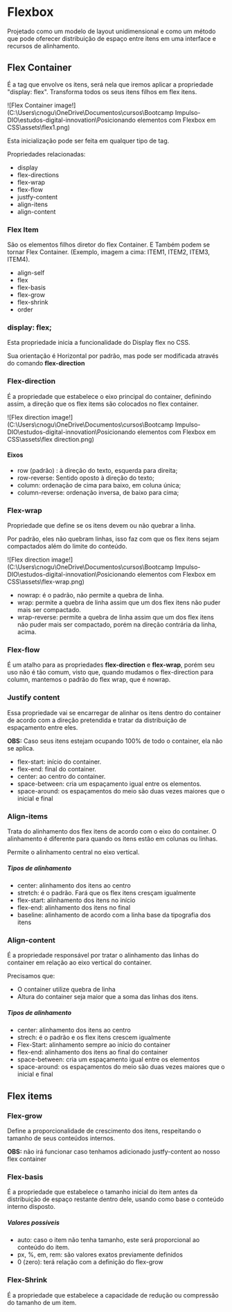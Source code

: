 # Flexbox

Projetado como um modelo de layout unidimensional e como um método que pode oferecer distribuição de espaço entre itens em uma interface e recursos de alinhamento.



## Flex Container

É a tag que envolve os itens, será nela que iremos aplicar a propriedade "display: flex". Transforma todos os seus itens filhos em flex itens.



![Flex Container image!](C:\Users\cnogu\OneDrive\Documentos\cursos\Bootcamp Impulso-DIO\estudos-digital-innovation\Posicionando elementos com Flexbox em CSS\assets\flex1.png)





Esta inicialização pode ser feita em qualquer tipo de tag.



Propriedades relacionadas:

- display				
- flex-directions
- flex-wrap
- flex-flow
- justfy-content
- align-itens
- align-content





### Flex Item

São os elementos filhos diretor do flex Container. E Também podem se tornar Flex Container.  (Exemplo, imagem a cima: ITEM1, ITEM2, ITEM3, ITEM4).



- align-self
- flex
- flex-basis
- flex-grow
- flex-shrink
- order



### display: flex;

Esta propriedade inicia a funcionalidade do Display flex no CSS.

Sua orientação é Horizontal por padrão, mas pode ser modificada através do comando  **flex-direction**



### Flex-direction

É a propriedade que estabelece o eixo principal do container, definindo assim, a direção que os flex items são colocados no flex container.

![Flex direction image!](C:\Users\cnogu\OneDrive\Documentos\cursos\Bootcamp Impulso-DIO\estudos-digital-innovation\Posicionando elementos com Flexbox em CSS\assets\flex direction.png)

#### Eixos

- row (padrão) : à direção do texto, esquerda para direita;
- row-reverse: Sentido oposto à direção do texto;
- column: ordenação de cima para baixo, em coluna única;
- column-reverse: ordenação inversa, de baixo para cima;



### Flex-wrap

Propriedade que define se os itens devem ou não quebrar a linha. 

Por padrão, eles não quebram linhas, isso faz com que os flex itens sejam compactados além do limite do conteúdo.



![Flex direction image!](C:\Users\cnogu\OneDrive\Documentos\cursos\Bootcamp Impulso-DIO\estudos-digital-innovation\Posicionando elementos com Flexbox em CSS\assets\flex-wrap.png)



- nowrap: é o padrão, não permite a quebra de linha.
- wrap: permite a quebra de linha assim que um dos flex itens não puder mais ser compactado.
- wrap-reverse: permite a quebra de linha assim que um dos flex itens não puder mais ser compactado, porém na direção contrária da linha, acima.



### Flex-flow

É um atalho para as propriedades **flex-direction** e **flex-wrap**, porém seu uso não é tão comum, visto que, quando mudamos o flex-direction para column, mantemos o padrão do flex wrap, que é nowrap.



###  Justify content

Essa propriedade vai se encarregar de alinhar os itens dentro do container de acordo com a direção pretendida e tratar da distribuição de espaçamento entre eles. 

**OBS:** Caso seus itens estejam ocupando 100% de todo o container, ela não se aplica.



- flex-start: início do container.
- flex-end: final do container.
- center: ao centro do container.
- space-between: cria um espaçamento igual entre os elementos.
- space-around: os espaçamentos do meio são duas vezes maiores que o inicial e final



### Align-items

Trata do alinhamento dos flex itens de acordo com o eixo do container. O alinhamento é diferente para quando os itens estão em colunas ou linhas.

Permite o alinhamento central no eixo vertical.

##### Tipos de alinhamento

- center: alinhamento dos itens ao centro
- stretch: é o padrão. Fará que os flex itens cresçam igualmente
- flex-start: alinhamento dos itens no início
- flex-end: alinhamento dos itens no final
- baseline: alinhamento de acordo com a linha base da tipografia dos itens



### Align-content

É a propriedade responsável por tratar o alinhamento das linhas do container em relação ao eixo vertical do container.

Precisamos que:

- O container utilize quebra de linha
- Altura do container seja maior que a soma das linhas dos itens.

##### Tipos de alinhamento

- center: alinhamento dos itens ao centro
- strech: é o padrão e os flex itens crescem igualmente
- Flex-Start: alinhamento sempre ao início do container
- flex-end: alinhamento dos itens ao final do container
- space-between: cria um espaçamento igual entre os elementos
- space-around: os espaçamentos do meio são duas vezes maiores que o inicial e final







## Flex items

### Flex-grow

Define a proporcionalidade de crescimento dos itens, respeitando o tamanho de seus conteúdos internos. 

**OBS:** não irá funcionar caso tenhamos adicionado justfy-content ao nosso flex container

### Flex-basis

É a propriedade que estabelece o tamanho inicial do item antes da distribuição de espaço restante dentro dele, usando como base o conteúdo interno disposto.

##### Valores possíveis

- auto: caso o item não tenha tamanho, este será proporcional ao conteúdo do item.
- px, %, em, rem: são valores exatos previamente definidos
- 0 (zero): terá relação com a definição do flex-grow

### Flex-Shrink

É a propriedade que estabelece a capacidade de redução ou compressão do tamanho de um item. 







